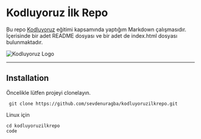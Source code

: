# Kodluyoruz İlk Repo
 Bu repo [Kodluyoruz](https://kodluyoruz.org/) eğitimi kapsamında yaptığım Markdown çalışmasıdır. İçerisinde bir adet README dosyası ve bir adet de index.html dosyası bulunmaktadır.

![Kodluyoruz Logo](https://camo.githubusercontent.com/3adf78c0e6f1b1cdebba9477d4363bf25bb7e1afc8d4415088e213e03012002f/68747470733a2f2f7777772e747066756e642e6f72672f77702d636f6e74656e742f75706c6f6164732f323031392f30372f6c6f676f2d312e706e67)

*** 

 ## Installation
 Öncelikle lütfen projeyi clonelayın.
```
 git clone https://github.com/sevdenuragba/kodluyoruzilkrepo.git
```

Linux için
```
cd kodluyoruzilkrepo
code 
```